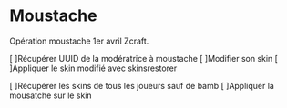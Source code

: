 # Moustache

Opération moustache 1er avril Zcraft.

[ ]Récupérer UUID de la modératrice à moustache
[ ]Modifier son skin
[ ]Appliquer le skin modifié avec skinsrestorer

[ ]Récupérer les skins de tous les joueurs sauf de bamb
[ ]Appliquer la mousatche sur le skin

